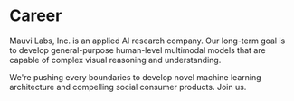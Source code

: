 # Career

Mauvi Labs, Inc. is an applied AI research company. Our long-term goal is to develop general-purpose human-level multimodal models that are capable of complex visual reasoning and understanding.

We're pushing every boundaries to develop novel machine learning architecture and compelling social consumer products. Join us.
